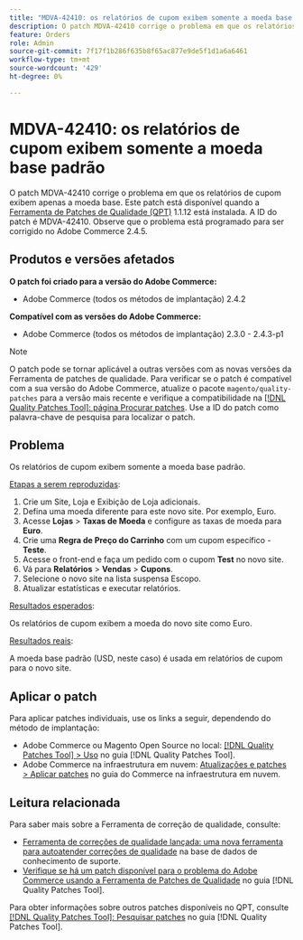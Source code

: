 ```yaml
---
title: "MDVA-42410: os relatórios de cupom exibem somente a moeda base padrão"
description: O patch MDVA-42410 corrige o problema em que os relatórios de cupom exibem apenas a moeda base. Este patch está disponível quando a [Ferramenta de correções de qualidade (QPT)](https://experienceleague.adobe.com/en/docs/commerce-knowledge-base/kb/announcements/commerce-announcements/magento-quality-patches-released-new-tool-to-self-serve-quality-patches) 1.1.12 está instalada. A ID do patch é MDVA-42410. Observe que o problema está programado para ser corrigido no Adobe Commerce 2.4.5.
feature: Orders
role: Admin
source-git-commit: 7f17f1b286f635b8f65ac877e9de5f1d1a6a6461
workflow-type: tm+mt
source-wordcount: '429'
ht-degree: 0%

---
```


# MDVA-42410: os relatórios de cupom exibem somente a moeda base padrão

O patch MDVA-42410 corrige o problema em que os relatórios de cupom exibem apenas a moeda base. Este patch está disponível quando a [Ferramenta de Patches de Qualidade (QPT)](https://experienceleague.adobe.com/en/docs/commerce-knowledge-base/kb/announcements/commerce-announcements/magento-quality-patches-released-new-tool-to-self-serve-quality-patches) 1.1.12 está instalada. A ID do patch é MDVA-42410. Observe que o problema está programado para ser corrigido no Adobe Commerce 2.4.5.

## Produtos e versões afetados

**O patch foi criado para a versão do Adobe Commerce:**

* Adobe Commerce (todos os métodos de implantação) 2.4.2

**Compatível com as versões do Adobe Commerce:**

* Adobe Commerce (todos os métodos de implantação) 2.3.0 - 2.4.3-p1

>[!NOTE]
>
>O patch pode se tornar aplicável a outras versões com as novas versões da Ferramenta de patches de qualidade. Para verificar se o patch é compatível com a sua versão do Adobe Commerce, atualize o pacote `magento/quality-patches` para a versão mais recente e verifique a compatibilidade na [[!DNL Quality Patches Tool]: página Procurar patches](https://experienceleague.adobe.com/en/docs/commerce-knowledge-base/kb/announcements/commerce-announcements/magento-quality-patches-released-new-tool-to-self-serve-quality-patches). Use a ID do patch como palavra-chave de pesquisa para localizar o patch.

## Problema

Os relatórios de cupom exibem somente a moeda base padrão.

<u>Etapas a serem reproduzidas</u>:

1. Crie um Site, Loja e Exibição de Loja adicionais.
1. Defina uma moeda diferente para este novo site. Por exemplo, Euro.
1. Acesse **Lojas** > **Taxas de Moeda** e configure as taxas de moeda para **Euro**.
1. Crie uma **Regra de Preço do Carrinho** com um cupom específico - **Teste**.
1. Acesse o front-end e faça um pedido com o cupom **Test** no novo site.
1. Vá para **Relatórios** > **Vendas** > **Cupons**.
1. Selecione o novo site na lista suspensa Escopo.
1. Atualizar estatísticas e executar relatórios.

<u>Resultados esperados</u>:

Os relatórios de cupom exibem a moeda do novo site como Euro.

<u>Resultados reais</u>:

A moeda base padrão (USD, neste caso) é usada em relatórios de cupom para o novo site.

## Aplicar o patch

Para aplicar patches individuais, use os links a seguir, dependendo do método de implantação:

* Adobe Commerce ou Magento Open Source no local: [[!DNL Quality Patches Tool] > Uso](/help/tools/quality-patches-tool/usage.md) no guia [!DNL Quality Patches Tool].
* Adobe Commerce na infraestrutura em nuvem: [Atualizações e patches > Aplicar patches](https://experienceleague.adobe.com/docs/commerce-cloud-service/user-guide/develop/upgrade/apply-patches.html) no guia do Commerce na infraestrutura em nuvem.

## Leitura relacionada

Para saber mais sobre a Ferramenta de correção de qualidade, consulte:

* [Ferramenta de correções de qualidade lançada: uma nova ferramenta para autoatender correções de qualidade](https://experienceleague.adobe.com/en/docs/commerce-knowledge-base/kb/announcements/commerce-announcements/magento-quality-patches-released-new-tool-to-self-serve-quality-patches) na base de dados de conhecimento de suporte.
* [Verifique se há um patch disponível para o problema do Adobe Commerce usando a Ferramenta de Patches de Qualidade](/help/tools/quality-patches-tool/patches-available-in-qpt/check-patch-for-magento-issue-with-magento-quality-patches.md) no guia [!DNL Quality Patches Tool].

Para obter informações sobre outros patches disponíveis no QPT, consulte [[!DNL Quality Patches Tool]: Pesquisar patches](https://experienceleague.adobe.com/tools/commerce-quality-patches/index.html) no guia [!DNL Quality Patches Tool].
